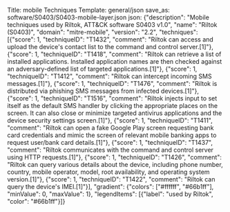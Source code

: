 Title: mobile Techniques
Template: general/json
save_as: software/S0403/S0403-mobile-layer.json
json: {"description": "Mobile techniques used by Riltok, ATT&CK software S0403 v1.0", "name": "Riltok (S0403)", "domain": "mitre-mobile", "version": "2.2", "techniques": [{"score": 1, "techniqueID": "T1432", "comment": "Riltok can access and upload the device's contact list to the command and control server.[1]"}, {"score": 1, "techniqueID": "T1418", "comment": "Riltok can retrieve a list of installed applications. Installed application names are then checked against an adversary-defined list of targeted applications.[1]"}, {"score": 1, "techniqueID": "T1412", "comment": "Riltok can intercept incoming SMS messages.[1]"}, {"score": 1, "techniqueID": "T1476", "comment": "Riltok is distributed via phishing SMS messages from infected devices.[1]"}, {"score": 1, "techniqueID": "T1516", "comment": "Riltok injects input to set itself as the default SMS handler by clicking the appropriate places on the screen. It can also close or minimize targeted antivirus applications and the device security settings screen.[1]"}, {"score": 1, "techniqueID": "T1411", "comment": "Riltok can open a fake Google Play screen requesting bank card credentials and mimic the screen of relevant mobile banking apps to request user/bank card details.[1]"}, {"score": 1, "techniqueID": "T1437", "comment": "Riltok communicates with the command and control server using HTTP requests.[1]"}, {"score": 1, "techniqueID": "T1426", "comment": "Riltok can query various details about the device, including phone number, country, mobile operator, model, root availability, and operating system version.[1]"}, {"score": 1, "techniqueID": "T1422", "comment": "Riltok can query the device's IMEI.[1]"}], "gradient": {"colors": ["#ffffff", "#66b1ff"], "minValue": 0, "maxValue": 1}, "legendItems": [{"label": "used by Riltok", "color": "#66b1ff"}]}